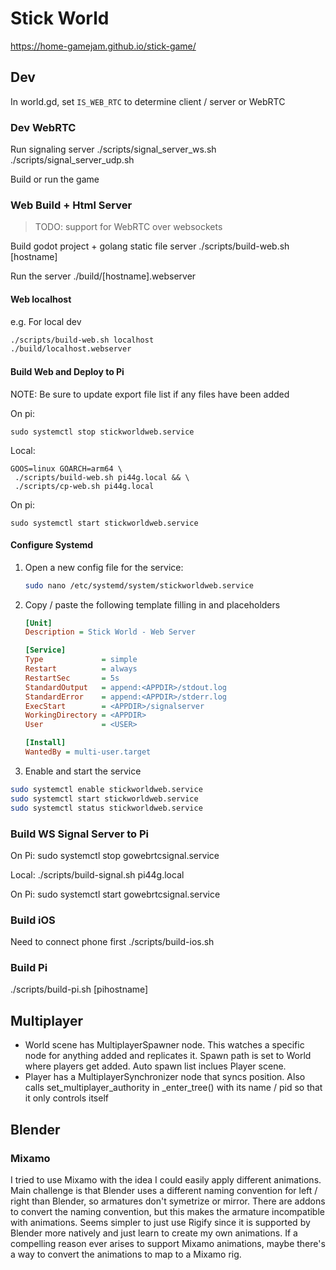 # Stick World

https://home-gamejam.github.io/stick-game/

## Dev

In world.gd, set `IS_WEB_RTC` to determine client / server or WebRTC

### Dev WebRTC

Run signaling server
./scripts/signal_server_ws.sh
./scripts/signal_server_udp.sh

Build or run the game

### Web Build + Html Server

> TODO: support for WebRTC over websockets

Build godot project + golang static file server
./scripts/build-web.sh [hostname]

Run the server
./build/[hostname].webserver

#### Web localhost

e.g. For local dev

```sh
./scripts/build-web.sh localhost
./build/localhost.webserver
```

#### Build Web and Deploy to Pi

NOTE: Be sure to update export file list if any files have been added

On pi:

```
sudo systemctl stop stickworldweb.service
```

Local:

```
GOOS=linux GOARCH=arm64 \
 ./scripts/build-web.sh pi44g.local && \
 ./scripts/cp-web.sh pi44g.local
```

On pi:

```
sudo systemctl start stickworldweb.service
```

#### Configure Systemd

1. Open a new config file for the service:

   ```sh
   sudo nano /etc/systemd/system/stickworldweb.service
   ```

1. Copy / paste the following template filling in <USER> and <APPDIR> placeholders

   ```ini
   [Unit]
   Description = Stick World - Web Server

   [Service]
   Type             = simple
   Restart          = always
   RestartSec       = 5s
   StandardOutput   = append:<APPDIR>/stdout.log
   StandardError    = append:<APPDIR>/stderr.log
   ExecStart        = <APPDIR>/signalserver
   WorkingDirectory = <APPDIR>
   User             = <USER>

   [Install]
   WantedBy = multi-user.target
   ```

1. Enable and start the service

```sh
sudo systemctl enable stickworldweb.service
sudo systemctl start stickworldweb.service
sudo systemctl status stickworldweb.service
```

### Build WS Signal Server to Pi

On Pi:
sudo systemctl stop gowebrtcsignal.service

Local:
./scripts/build-signal.sh pi44g.local

On Pi:
sudo systemctl start gowebrtcsignal.service

### Build iOS

Need to connect phone first
./scripts/build-ios.sh

### Build Pi

./scripts/build-pi.sh [pihostname]

## Multiplayer

- World scene has MultiplayerSpawner node. This watches a specific node for anything added and replicates it. Spawn path is set to World where players get added. Auto spawn list inclues Player scene.
- Player has a MultiplayerSynchronizer node that syncs position. Also calls set_multiplayer_authority in \_enter_tree() with its name / pid so that it only controls itself

## Blender

### Mixamo

I tried to use Mixamo with the idea I could easily apply different animations. Main challenge is that Blender uses a different naming convention for left / right than Blender, so armatures don't symetrize or mirror. There are addons to convert the naming convention, but this makes the armature incompatible with animations. Seems simpler to just use Rigify since it is supported by Blender more natively and just learn to create my own animations. If a compelling reason ever arises to support Mixamo animations, maybe there's a way to convert the animations to map to a Mixamo rig.
